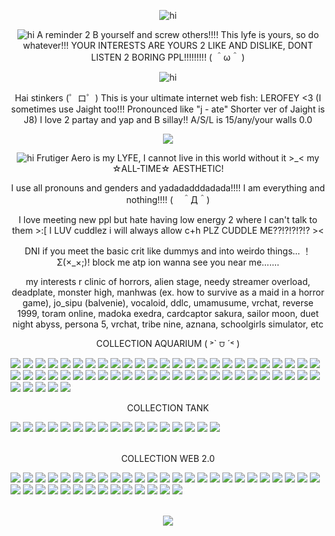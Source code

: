 <p align="center"> <img src="https://i.postimg.cc/J0mPqvsS/Tumblr-l-262320225895660.jpg" alt="hi" />

<p align="center"> <img src="https://i.postimg.cc/JnyL8yK1/Tumblr-l-669258079203131.gif" alt="hi" /> A reminder 2 B yourself and screw others!!!! This lyfe is yours, so do whatever!!! YOUR INTERESTS ARE YOURS 2 LIKE AND DISLIKE, DONT LISTEN 2 BORING PPL!!!!!!!!!  ( ＾ω＾ )

<p align="center"> <img src="https://i.postimg.cc/X7P9NtVj/divider.gif" alt="hi" /> 

<p align="center"> Hai stinkers (゜ロ゜) This is your ultimate internet web fish: LEROFEY <3 (I sometimes use Jaight too!!! Pronounced like "j - ate" Shorter ver of Jaight is J8) I love 2 partay and yap and B sillay!! A/S/L is 15/any/your walls 0.0

<p align="center"> <img src="https://i.postimg.cc/Y9VtLNjS/ezgif-com-animated-gif-maker-14.gif">
  
<p align="center"> <img src="https://i.postimg.cc/kgkNszzC/Tumblr-l-669245233629542.gif" alt="hi" /> Frutiger Aero is my LYFE, I cannot live in this world without it >_< my ☆ALL-TIME☆ AESTHETIC!

<p align="center"> I use all pronouns and genders and yadadadddadada!!!! I am everything and nothing!!!! (　＾Д＾)

<p align="center"> I love meeting new ppl but hate having low energy 2 where I can't talk to them >:[ I LUV cuddlez i will always allow c+h PLZ CUDDLE ME??!?!?!?!? ><

<p align="center"> DNI if you meet the basic crit like dummys and into weirdo things... ！Σ(×_×;)! block me atp ion wanna see you near me.......

<p align="center"> my interests r clinic of horrors, alien stage, needy streamer overload, deadplate, monster high, manhwas (ex. how to survive as a maid in a horror game), jo_sipu (balvenie), vocaloid, ddlc, umamusume, vrchat, reverse 1999, toram online, madoka exedra, cardcaptor sakura, sailor moon, duet night abyss, persona 5, vrchat, tribe nine, aznana, schoolgirls simulator, etc

<p align="center"> COLLECTION AQUARIUM ( ˃` ⩌ ´˂ )

  <img src="https://i.postimg.cc/sX8ZfhzF/Tumblr-l-671774138515974.gif"> <img src="https://i.postimg.cc/3J2tkgw8/Tumblr-l-671772915186182.gif"> <img src="https://i.postimg.cc/5tK3hgsP/Tumblr-l-671771814919881.gif"> <img src="https://i.postimg.cc/L6FTFnVn/Tumblr-l-671770730578162.gif"> <img src="https://i.postimg.cc/XvPfHJJ4/Tumblr-l-671769620343059.gif"> <img src="https://i.postimg.cc/fWmcCMQp/Tumblr-l-671768712746444.gif"> <img src="https://i.postimg.cc/fyyhw8s0/Tumblr-l-671482471644366.gif"> <img src="https://i.postimg.cc/6QtgWMLB/Tumblr-l-671481404300669.png"> <img src="https://i.postimg.cc/htBcmb1t/Tumblr-l-669456548150295.png"> <img src="https://i.postimg.cc/26MfS4St/Tumblr-l-669455408464410.png"> <img src="https://i.postimg.cc/X7w0nBSs/Tumblr-l-669453182762796.png"> <img src="https://i.postimg.cc/GtFSnY8j/Tumblr-l-669452015295193.png"> <img src="https://i.postimg.cc/Gmhg64cG/Tumblr-l-669450883451756.png"> <img src="https://i.postimg.cc/gJRg3RDm/Tumblr-l-669449787556600.png"> <img src="https://i.postimg.cc/1txHRXZK/Tumblr-l-669448684880454.png"> <img src="https://i.postimg.cc/qq4xnFqy/Tumblr-l-669447460217226.png"> <img src="https://i.postimg.cc/QxNqdvv0/Tumblr-l-669446401269414.png"> <img src="https://i.postimg.cc/CxzHjkh8/Tumblr-l-669445325874570.png"> <img src="https://i.postimg.cc/FH8bGz1f/Tumblr-l-669444060511810.png"> <img src="https://i.postimg.cc/QCf17xvR/Tumblr-l-669442839758790.png"> <img src="https://i.postimg.cc/8517bgdQ/Tumblr-l-669441748358217.png"> <img src="https://i.postimg.cc/x88qWG4V/Tumblr-l-669440614114207.png"> <img src="https://i.postimg.cc/c1kvfjvL/Tumblr-l-669439349161343.png"> <img src="https://i.postimg.cc/pXgy6FQ6/Tumblr-l-669437546685407.png"> <img src="https://i.postimg.cc/KYbjZhHJ/Tumblr-l-669436477765251.png"> <img src="https://i.postimg.cc/gJk0Zqdv/Tumblr-l-669434792421918.png"> <img src="https://i.postimg.cc/L5J6y9nG/Tumblr-l-669433687769366.png"> <img src="https://i.postimg.cc/mZnrPH55/Tumblr-l-669432456669575.png"> <img src="https://i.postimg.cc/xCwT4rMv/Tumblr-l-669431316292857.png"> <img src="https://i.postimg.cc/c4NL7Sd9/Tumblr-l-669429619492805.png"> <img src="https://i.postimg.cc/43nf441Q/Tumblr-l-669428442158691.png"> <img src="https://i.postimg.cc/nrfp14f2/Tumblr-l-669427321795098.png"> <img src="https://i.postimg.cc/bY1zwB1k/Tumblr-l-669426237051036.png"> <img src="https://i.postimg.cc/VL1zrWR1/Tumblr-l-669425063964005.png"> <img src="https://i.postimg.cc/sggyKfqH/Tumblr-l-669424027028016.png"> <img src="https://i.postimg.cc/L5VKBGVG/Tumblr-l-669421313704006.png"> <img src="https://i.postimg.cc/XJ0zHQX0/Tumblr-l-669420070698642.gif"> <img src="https://i.postimg.cc/dtSSPqLv/Tumblr-l-669237275472566.gif"> <img src="https://i.postimg.cc/GmW7tqFX/Tumblr-l-669236124390379.jpg"> <img src="https://i.postimg.cc/W3j56zfh/Tumblr-l-669235107392359.png"> <img src="https://i.postimg.cc/5yKpV39p/Tumblr-l-669234031312203.gif"> <img src="https://i.postimg.cc/J4GCBYkf/Tumblr-l-669195116212947.png"> <img src="https://i.postimg.cc/FHStTfGj/Tumblr-l-669193941393260.png"> <img src="https://i.postimg.cc/25dsfPsm/Tumblr-l-669192625487635.png"> <img src="https://i.postimg.cc/RFMjCgmR/Tumblr-l-669186210566023.gif"> <img src="https://i.postimg.cc/T2NZGj4N/Tumblr-l-669181817858056.gif"> <img src="https://i.postimg.cc/Qtwwgh5y/Tumblr-l-669177979621808.gif"> <img src="https://i.postimg.cc/NjDnJ1mL/Tumblr-l-669180725622275.gif"> <img src="https://i.postimg.cc/wTc4MhWW/Tumblr-l-669221215038718.gif"> <img src="https://i.postimg.cc/GpNqVz2L/Tumblr-l-707227883772501.gif"> <img src="https://i.postimg.cc/cHBtw4VL/Tumblr-l-708770698583475.gif"> <img src="https://i.postimg.cc/Vv7SZZfT/Tumblr-l-708769340535351.gif"> <img src="https://i.postimg.cc/q78NHvBv/Tumblr-l-708767297472851.gif"> <img src="https://i.postimg.cc/Pqz5FVK8/e94.gif"> <img src="https://i.postimg.cc/j2Cq2xTQ/e121.gif">
  
<p align="center"> COLLECTION TANK

<img src="https://i.postimg.cc/B67LMwQ7/a23.gif"> <img src="https://i.postimg.cc/W3YFXfbf/Tumblr-l-671784931244094.png"> <img src="https://i.postimg.cc/B67LMwQN/Tumblr-l-698819493452375.gif"> <img src="https://i.postimg.cc/LXQYN06T/Tumblr-l-698821140318416.gif"> <img src="https://i.postimg.cc/63b2Y15c/Tumblr-l-698822390122635.gif"> <img src="https://i.postimg.cc/LXQYN06k/Tumblr-l-699085062756701.gif"> <img src="https://i.postimg.cc/j5Sn6rK3/Tumblr-l-699091869108157.gif"> <img src="https://i.postimg.cc/KzpkJsvD/Tumblr-l-699093164651125.gif"> <img src="https://i.postimg.cc/63p4VNw1/Tumblr-l-707224824867658.gif"> <img src="https://i.postimg.cc/DZpJBYyr/Tumblr-l-707226064617137.png"> <img src="https://i.postimg.cc/Px5vbkhM/Tumblr-l-707253246252439.gif"> <img src="https://i.postimg.cc/fLqtBgT8/Tumblr-l-708730538501251.webp"> <img src="https://i.postimg.cc/j53wZkd8/Tumblr-l-708733308450781.gif"> <img src="https://i.postimg.cc/W3YFXfbW/Tumblr-l-708740589652914.gif"> <img src="https://i.postimg.cc/W37LvQJg/Tumblr-l-671480245381086.gif"> <img src="https://i.postimg.cc/wv9xL5Xh/Tumblr-l-698882762406726.png"> <img src="https://i.postimg.cc/9fdFDg7g/Tumblr-l-698883874952038.png"> <img src=""> <img src=""> <img src=""> <img src=""> <img src=""> <img src=""> <img src=""> <img src=""> <img src=""> <img src=""> <img src=""> <img src=""> <img src=""> <img src=""> <img src=""> <img src=""> <img src=""> <img src=""> <img src=""> <img src=""> <img src=""> <img src=""> <img src=""> <img src=""> <img src=""> <img src=""> <img src=""> <img src=""> <img src=""> <img src=""> <img src=""> <img src=""> <img src=""> <img src=""> <img src=""> <img src=""> <img src=""> <img src=""> <img src=""> <img src=""> <img src=""> <img src=""> <img src=""> <img src=""> <img src=""> <img src=""> <img src=""> <img src=""> <img src=""> <img src=""> <img src=""> <img src=""> <img src=""> <img src=""> <img src=""> <img src=""> <img src=""> <img src=""> <img src=""> <img src=""> <img src=""> <img src=""> <img src=""> <img src=""> <img src=""> <img src=""> <img src=""> <img src=""> <img src=""> <img src=""> <img src=""> <img src=""> <img src=""> <img src=""> <img src=""> <img src=""> <img src=""> <img src=""> <img src=""> <img src=""> <img src=""> <img src=""> <img src=""> <img src=""> <img src=""> <img src=""> <img src=""> <img src=""> <img src=""> <img src=""> <img src=""> <img src=""> <img src=""> <img src=""> <img src=""> <img src=""> <img src=""> <img src=""> <img src=""> <img src=""> <img src=""> <img src=""> <img src=""> <img src=""> <img src=""> <img src=""> <img src=""> <img src=""> <img src=""> <img src=""> <img src=""> <img src=""> <img src=""> <img src=""> <img src=""> <img src=""> <img src=""> <img src=""> <img src=""> <img src=""> <img src=""> <img src=""> <img src=""> <img src=""> <img src=""> <img src=""> <img src=""> <img src=""> <img src=""> <img src=""> <img src=""> <img src=""> <img src=""> <img src=""> <img src=""> <img src=""> <img src=""> <img src=""> <img src=""> <img src=""> 

<p align="center"> COLLECTION WEB 2.0

<img src="https://i.postimg.cc/XYgw9LdN/tongvu.png"> <img src="https://i.postimg.cc/VNLXgtW8/tumblr-0b250c54dea4229df5d7a47f7c011911-d187c862-100.gif"> <img src="https://i.postimg.cc/bwRQ1gbB/tumblr-432d225bcb95d07a5aeaf7c7bdb77416-9b72196a-100.png"> <img src="https://i.postimg.cc/FHxj0p3N/tumblr-4d73372ab0a8b9016a8bf171ce795115-773cccd5-250.gif"> <img src="https://i.postimg.cc/mgSQ7jCR/tumblr-545f6100c881406fb7fd938f8820d934-e43db62a-250.jpg"> <img src="https://i.postimg.cc/x1PKL5Hp/tumblr-706098f46603acbe814c0af767a3adc3-f1ab7eeb-100.png"> <img src="https://i.postimg.cc/8zbhL4Wy/tumblr-b01790f8694e4ac402e8735999dccb61-a2c49e04-100.png"> <img src="https://i.postimg.cc/qvG82wyr/tumblr-b15fa0f3bb70206bb14cc6a847c61b5e-a7303ff9-250.gif"> <img src="https://i.postimg.cc/dV98G6rP/tumblr-b3a0a22e38d28a5d257e96d440ef5c0e-32b44cd3-100.gif"> <img src="https://i.postimg.cc/4x1zpPtL/tumblr-b4a811b15716a45c5e5bdb54e5729cc4-1fcd222f-100.gif"> <img src="https://i.postimg.cc/6phdCcnq/tumblr-b4aec34f3fc5776a2dc8ff6fa086779a-df315873-100.gif"> <img src="https://i.postimg.cc/rw9S5jxk/tumblr-ba3289d5f870a808167b937e730d58da-e49009de-100.webp"> <img src="https://i.postimg.cc/9fFyb9Yj/tumblr-d4e78019806448bd80681d0791cc4f50-1420e911-100.gif"> <img src="https://i.postimg.cc/GphvKDxc/Tumblr-l-671783755641387.png"> <img src="https://i.postimg.cc/52JBHTHr/Tumblr-l-698593504583347.gif"> <img src="https://i.postimg.cc/K8bPKwKw/Tumblr-l-698720336951059.gif"> <img src="https://i.postimg.cc/wjzXtZtP/Tumblr-l-698733910400168.gif"> <img src="https://i.postimg.cc/t4zhFkPD/Tumblr-l-698736188810532.png"> <img src="https://i.postimg.cc/mg4YcJc6/Tumblr-l-699081151879880.png"> <img src="https://i.postimg.cc/Z5m8929f/Tumblr-l-699086931240763.png"> <img src="https://i.postimg.cc/0yvY6F6W/Tumblr-l-699096610159457.png"> <img src="https://i.postimg.cc/YC764Z48/Tumblr-l-699098503300238.png"> <img src="https://i.postimg.cc/MGPVFG97/Tumblr-l-708718386934276.jpg"> <img src="https://i.postimg.cc/MGK15BmD/Tumblr-l-708731914537917.png"> <img src="https://i.postimg.cc/0NWDBNVS/Tumblr-l-708734736970312.gif"> <img src="https://i.postimg.cc/6QjnmQMC/Tumblr-l-708735977687447.png"> <img src="https://i.postimg.cc/KYvtfTDD/Tumblr-l-708737175367498.gif"> <img src="https://i.postimg.cc/g0k3shHq/Tumblr-l-708806929397784.png"> <img src="https://i.postimg.cc/FKs0pSVb/Tumblr-l-708809569306273.gif"> <img src="https://i.postimg.cc/YSqQRFz6/Tumblr-l-708819403959967.gif"> <img src="https://i.postimg.cc/Ls6jDP3j/Tumblr-l-708827870078818.gif"> <img src="https://i.postimg.cc/3wJ21GFN/Tumblr-l-708829874317255.gif"> <img src="https://i.postimg.cc/W4b08Zwd/Tumblr-l-708834239873242.gif"> <img src="https://i.postimg.cc/HLsbzM95/Tumblr-l-708837772931158.gif"> <img src="https://i.postimg.cc/N0fRDXkm/Tumblr-l-708838903791939.gif"> <img src="https://i.postimg.cc/yNY0jRyZ/Tumblr-l-708840065602876.gif"> <img src="https://i.postimg.cc/0N27nS06/Tumblr-l-708841134837615.gif"> <img src="https://i.postimg.cc/VNLXgtWs/Tumblr-l-708946068114137.png"> <img src="https://i.postimg.cc/Xv79L5kj/Tumblr-l-708948798595543.png"> <img src=""> <img src=""> <img src=""> <img src=""> <img src=""> <img src=""> <img src=""> <img src=""> <img src=""> <img src=""> <img src=""> <img src=""> <img src=""> <img src=""> <img src=""> <img src=""> <img src=""> <img src=""> <img src=""> <img src=""> <img src=""> <img src=""> <img src=""> <img src=""> <img src=""> <img src=""> <img src=""> <img src=""> <img src=""> <img src=""> <img src=""> <img src=""> <img src=""> <img src=""> <img src=""> <img src=""> <img src=""> <img src=""> <img src=""> <img src=""> <img src=""> <img src=""> <img src=""> <img src=""> <img src=""> <img src=""> <img src=""> <img src=""> <img src=""> <img src=""> <img src=""> <img src=""> <img src=""> <img src=""> <img src=""> <img src=""> <img src=""> <img src=""> <img src=""> <img src=""> <img src=""> <img src=""> <img src=""> <img src=""> <img src=""> <img src=""> <img src=""> <img src=""> <img src=""> <img src=""> <img src=""> <img src=""> <img src=""> <img src=""> <img src=""> <img src=""> <img src=""> <img src=""> <img src=""> <img src=""> <img src=""> <img src=""> <img src=""> <img src=""> <img src=""> <img src=""> <img src=""> <img src=""> <img src=""> <img src=""> <img src=""> <img src=""> <img src=""> <img src=""> <img src=""> <img src=""> <img src=""> <img src=""> <img src=""> <img src=""> <img src=""> <img src=""> <img src=""> <img src=""> <img src=""> <img src=""> <img src=""> <img src=""> <img src=""> <img src=""> <img src=""> <img src=""> <img src=""> <img src=""> <img src=""> <img src=""> 

<p align="center"> <img src="https://i.postimg.cc/CxdJmjKD/Tumblr-l-262325190817481.jpg">
